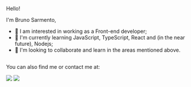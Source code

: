 Hello! 

I'm Bruno Sarmento,

- 👀 I am interested in working as a Front-end developer;
- 🌱 I'm currently learning JavaScript, TypeScript, React and (in the near future), Nodejs;
- 💞️ I'm looking to collaborate and learn in the areas mentioned above.

##

You can also find me or contact me at:

<div> 
  <a href = "mailto:brunosarmento.dev@gmail.com"><img src="https://img.shields.io/badge/Gmail-D14836?style=for-the-badge&logo=gmail&logoColor=white"></a>
  <a href="https://www.linkedin.com/in/bruno-sarmento-dev/"><img src="https://img.shields.io/badge/-LinkedIn-%230077B5?style=for-the-badge&logo=linkedin&logoColor=white" target="_blank"></a> 
 </div>



<!---
BrunoSarmento-dev/BrunoSarmento-dev is a ✨ special ✨ repository because its `README.md` (this file) appears on your GitHub profile.
You can click the Preview link to take a look at your changes.
--->
